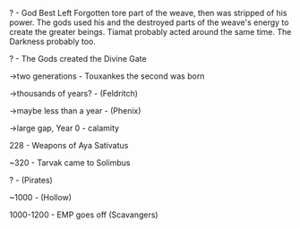 ? - God Best Left Forgotten tore part of the weave, then was stripped of his power. The gods used his and the destroyed parts of the weave's energy to create the greater beings. Tiamat probably acted around the same time. The Darkness probably too.

? - The Gods created the Divine Gate

->two generations - Touxankes the second was born

->thousands of years? - (Feldritch)

->maybe less than a year - (Phenix)

->large gap, Year 0 - calamity

228 - Weapons of Aya Sativatus

~320 - Tarvak came to Solimbus

? - (Pirates)

~1000 - (Hollow)

1000-1200 - EMP goes off (Scavangers)

